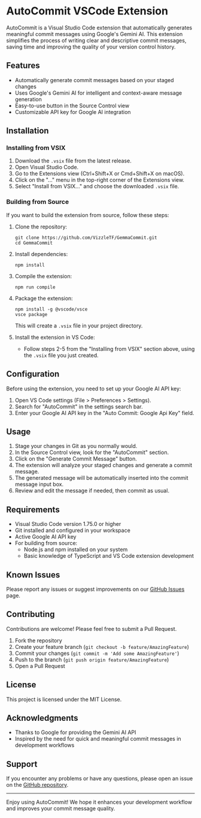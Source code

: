 # AutoCommit VSCode Extension

AutoCommit is a Visual Studio Code extension that automatically generates meaningful commit messages using Google's Gemini AI. This extension simplifies the process of writing clear and descriptive commit messages, saving time and improving the quality of your version control history.

## Features

- Automatically generate commit messages based on your staged changes
- Uses Google's Gemini AI for intelligent and context-aware message generation
- Easy-to-use button in the Source Control view
- Customizable API key for Google AI integration

## Installation

### Installing from VSIX

1. Download the `.vsix` file from the latest release.
2. Open Visual Studio Code.
3. Go to the Extensions view (Ctrl+Shift+X or Cmd+Shift+X on macOS).
4. Click on the "..." menu in the top-right corner of the Extensions view.
5. Select "Install from VSIX..." and choose the downloaded `.vsix` file.

### Building from Source

If you want to build the extension from source, follow these steps:

1. Clone the repository:
   ```
   git clone https://github.com/VizzleTF/GemmaCommit.git
   cd GemmaCommit
   ```

2. Install dependencies:
   ```
   npm install
   ```

3. Compile the extension:
   ```
   npm run compile
   ```

4. Package the extension:
   ```
   npm install -g @vscode/vsce
   vsce package
   ```

   This will create a `.vsix` file in your project directory.

5. Install the extension in VS Code:
   - Follow steps 2-5 from the "Installing from VSIX" section above, using the `.vsix` file you just created.

## Configuration

Before using the extension, you need to set up your Google AI API key:

1. Open VS Code settings (File > Preferences > Settings).
2. Search for "AutoCommit" in the settings search bar.
3. Enter your Google AI API key in the "Auto Commit: Google Api Key" field.

## Usage

1. Stage your changes in Git as you normally would.
2. In the Source Control view, look for the "AutoCommit" section.
3. Click on the "Generate Commit Message" button.
4. The extension will analyze your staged changes and generate a commit message.
5. The generated message will be automatically inserted into the commit message input box.
6. Review and edit the message if needed, then commit as usual.

## Requirements

- Visual Studio Code version 1.75.0 or higher
- Git installed and configured in your workspace
- Active Google AI API key
- For building from source:
  - Node.js and npm installed on your system
  - Basic knowledge of TypeScript and VS Code extension development

## Known Issues

Please report any issues or suggest improvements on our [GitHub Issues](https://github.com/VizzleTF/GemmaCommit/issues) page.

## Contributing

Contributions are welcome! Please feel free to submit a Pull Request.

1. Fork the repository
2. Create your feature branch (`git checkout -b feature/AmazingFeature`)
3. Commit your changes (`git commit -m 'Add some AmazingFeature'`)
4. Push to the branch (`git push origin feature/AmazingFeature`)
5. Open a Pull Request

## License

This project is licensed under the MIT License.

## Acknowledgments

- Thanks to Google for providing the Gemini AI API
- Inspired by the need for quick and meaningful commit messages in development workflows

## Support

If you encounter any problems or have any questions, please open an issue on the [GitHub repository](https://github.com/VizzleTF/GemmaCommit/issues).

---

Enjoy using AutoCommit! We hope it enhances your development workflow and improves your commit message quality.